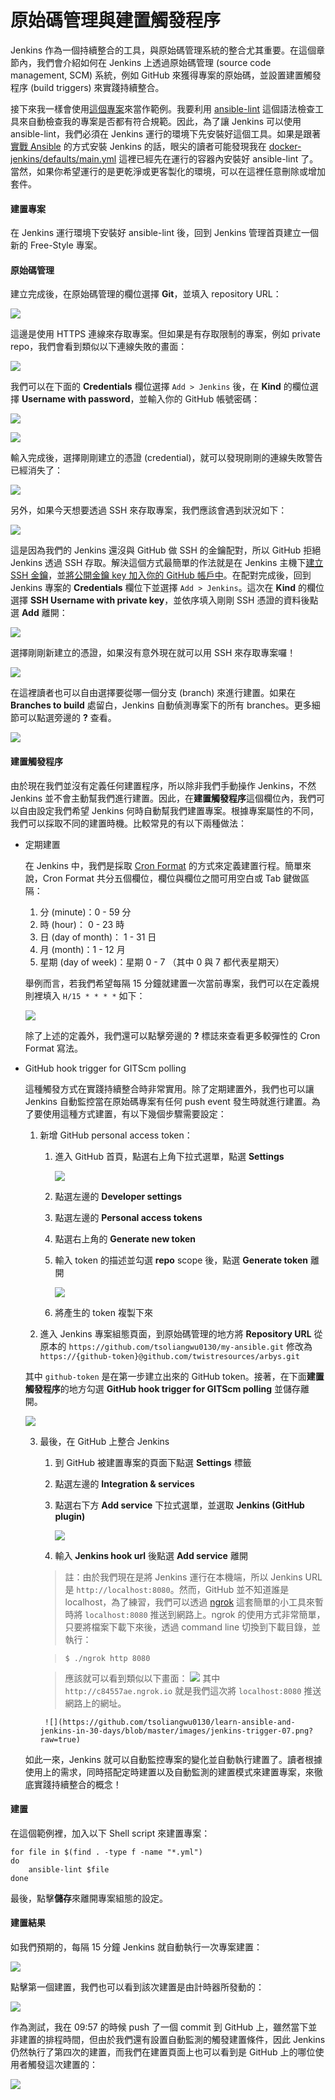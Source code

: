 # 原始碼管理與建置觸發程序

Jenkins 作為一個持續整合的工具，與原始碼管理系統的整合尤其重要。在這個章節內，我們會介紹如何在 Jenkins 上透過原始碼管理 (source code management, SCM) 系統，例如 GitHub 來獲得專案的原始碼，並設置建置觸發程序 (build triggers) 來實踐持續整合。

接下來我一樣會使用[這個專案](https://github.com/tsoliangwu0130/my-ansible)來當作範例。我要利用 [ansible-lint](https://github.com/willthames/ansible-lint) 這個語法檢查工具來自動檢查我的專案是否都有符合規範。因此，為了讓 Jenkins 可以使用 ansible-lint，我們必須在 Jenkins 運行的環境下先安裝好這個工具。如果是跟著[實戰 Ansible](https://tsoliangwu0130.gitbooks.io/learn-ansible-and-jenkins-in-30-days/content/ansible/practical-ansible.html) 的方式安裝 Jenkins 的話，眼尖的讀者可能發現我在 [docker-jenkins/defaults/main.yml](https://github.com/tsoliangwu0130/my-ansible/blob/master/roles/docker-jenkins/defaults/main.yml#L14) 這裡已經先在運行的容器內安裝好 ansible-lint 了。當然，如果你希望運行的是更乾淨或更客製化的環境，可以在這裡任意刪除或增加套件。

#### 建置專案

在 Jenkins 運行環境下安裝好 ansible-lint 後，回到 Jenkins 管理首頁建立一個新的 Free-Style 專案。

#### 原始碼管理

建立完成後，在原始碼管理的欄位選擇 **Git**，並填入 repository URL：

![](https://github.com/tsoliangwu0130/learn-ansible-and-jenkins-in-30-days/blob/master/images/jenkins-git-01.png?raw=true)

這邊是使用 HTTPS 連線來存取專案。但如果是有存取限制的專案，例如 private repo，我們會看到類似以下連線失敗的畫面：

![](https://github.com/tsoliangwu0130/learn-ansible-and-jenkins-in-30-days/blob/master/images/jenkins-git-02.png?raw=true)

我們可以在下面的 **Credentials** 欄位選擇 `Add > Jenkins` 後，在 **Kind** 的欄位選擇 **Username with password**，並輸入你的 GitHub 帳號密碼：

![](https://github.com/tsoliangwu0130/learn-ansible-and-jenkins-in-30-days/blob/master/images/jenkins-git-03.png?raw=true)

![](https://github.com/tsoliangwu0130/learn-ansible-and-jenkins-in-30-days/blob/master/images/jenkins-git-04.png?raw=true)

輸入完成後，選擇剛剛建立的憑證 (credential)，就可以發現剛剛的連線失敗警告已經消失了：

![](https://github.com/tsoliangwu0130/learn-ansible-and-jenkins-in-30-days/blob/master/images/jenkins-git-05.png?raw=true)

另外，如果今天想要透過 SSH 來存取專案，我們應該會遇到狀況如下：

![](https://github.com/tsoliangwu0130/learn-ansible-and-jenkins-in-30-days/blob/master/images/jenkins-git-06.png?raw=true)

這是因為我們的 Jenkins 還沒與 GitHub 做 SSH 的金鑰配對，所以 GitHub 拒絕 Jenkins 透過 SSH 存取。解決這個方式最簡單的作法就是在 Jenkins 主機下[建立 SSH 金鑰](https://help.github.com/articles/generating-a-new-ssh-key-and-adding-it-to-the-ssh-agent/)，並[將公開金鑰 key 加入你的 GitHub 帳戶中](https://help.github.com/articles/adding-a-new-ssh-key-to-your-github-account/)。在配對完成後，回到 Jenkins 專案的 **Credentials** 欄位下並選擇 `Add > Jenkins`。這次在 **Kind** 的欄位選擇 **SSH Username with private key**，並依序填入剛剛 SSH 憑證的資料後點選 **Add** 離開：

![](https://github.com/tsoliangwu0130/learn-ansible-and-jenkins-in-30-days/blob/master/images/jenkins-git-07.png?raw=true)

選擇剛剛新建立的憑證，如果沒有意外現在就可以用 SSH 來存取專案囉！

![](https://github.com/tsoliangwu0130/learn-ansible-and-jenkins-in-30-days/blob/master/images/jenkins-git-08.png?raw=true)


在這裡讀者也可以自由選擇要從哪一個分支 (branch) 來進行建置。如果在 **Branches to build** 處留白，Jenkins 自動偵測專案下的所有 branches。更多細節可以點選旁邊的 **?** 查看。

![](https://github.com/tsoliangwu0130/learn-ansible-and-jenkins-in-30-days/blob/master/images/jenkins-git-09.png?raw=true)

#### 建置觸發程序

由於現在我們並沒有定義任何建置程序，所以除非我們手動操作 Jenkins，不然 Jenkins 並不會主動幫我們進行建置。因此，在**建置觸發程序**這個欄位內，我們可以自由設定我們希望 Jenkins 何時自動幫我們建置專案。根據專案屬性的不同，我們可以採取不同的建置時機。比較常見的有以下兩種做法：

* 定期建置

    在 Jenkins 中，我們是採取 [Cron Format](http://www.nncron.ru/help/EN/working/cron-format.htm) 的方式來定義建置行程。簡單來說，Cron Format 共分五個欄位，欄位與欄位之間可用空白或 Tab 鍵做區隔：

    1. 分 (minute)：0 - 59 分
    2. 時 (hour)： 0 - 23 時
    3. 日 (day of month)： 1 - 31 日
    4. 月 (month)：1 - 12 月
    5. 星期 (day of week)：星期 0 - 7 （其中 0 與 7 都代表星期天）

    舉例而言，若我們希望每隔 15 分鐘就建置一次當前專案，我們可以在定義規則裡填入 `H/15 * * * *` 如下：

    ![](https://github.com/tsoliangwu0130/learn-ansible-and-jenkins-in-30-days/blob/master/images/jenkins-trigger-01.png?raw=true)

    除了上述的定義外，我們還可以點擊旁邊的 **?** 標誌來查看更多較彈性的 Cron Format 寫法。

* GitHub hook trigger for GITScm polling

    這種觸發方式在實踐持續整合時非常實用。除了定期建置外，我們也可以讓 Jenkins 自動監控當在原始碼專案有任何 push event 發生時就進行建置。為了要使用這種方式建置，有以下幾個步驟需要設定：

    1. 新增 GitHub personal access token：

        1. 進入 GitHub 首頁，點選右上角下拉式選單，點選 **Settings**

            ![](https://github.com/tsoliangwu0130/learn-ansible-and-jenkins-in-30-days/blob/master/images/jenkins-trigger-02.png?raw=true)

        2. 點選左邊的 **Developer settings**
        3. 點選左邊的 **Personal access tokens**
        4. 點選右上角的 **Generate new token**
        5. 輸入 token 的描述並勾選 **repo** scope 後，點選 **Generate token** 離開

            ![](https://github.com/tsoliangwu0130/learn-ansible-and-jenkins-in-30-days/blob/master/images/jenkins-trigger-03.png?raw=true)

        6. 將產生的 token 複製下來

    2. 進入 Jenkins 專案組態頁面，到原始碼管理的地方將 **Repository URL** 從原本的 `https://github.com/tsoliangwu0130/my-ansible.git` 修改為 `https://{github-token}@github.com/twistresources/arbys.git`

    其中 `github-token` 是在第一步建立出來的 GitHub token。接著，在下面**建置觸發程序**的地方勾選 **GitHub hook trigger for GITScm polling** 並儲存離開。

    ![](https://github.com/tsoliangwu0130/learn-ansible-and-jenkins-in-30-days/blob/master/images/jenkins-trigger-04.png?raw=true)

    3. 最後，在 GitHub 上整合 Jenkins

        1. 到 GitHub 被建置專案的頁面下點選 **Settings** 標籤
        2. 點選左邊的 **Integration & services**
        3. 點選右下方 **Add service** 下拉式選單，並選取 **Jenkins (GitHub plugin)**

            ![](https://github.com/tsoliangwu0130/learn-ansible-and-jenkins-in-30-days/blob/master/images/jenkins-trigger-05.png?raw=true)

        4. 輸入 **Jenkins hook url** 後點選 **Add service** 離開

        > 註：由於我們現在是將 Jenkins 運行在本機端，所以 Jenkins URL 是 `http://localhost:8080`。然而，GitHub 並不知道誰是 localhost，為了練習，我們可以透過 [ngrok](https://ngrok.com/) 這套簡單的小工具來暫時將 `localhost:8080` 推送到網路上。ngrok 的使用方式非常簡單，只要將檔案下載下來後，透過 command line 切換到下載目錄，並執行：

        > ```shell
        > $ ./ngrok http 8080
        > ```

        > 應該就可以看到類似以下畫面：             ![](https://github.com/tsoliangwu0130/learn-ansible-and-jenkins-in-30-days/blob/master/images/jenkins-trigger-06.png?raw=true)
        > 其中 `http://c84557ae.ngrok.io` 就是我們這次將 `localhost:8080` 推送網路上的網址。

            ![](https://github.com/tsoliangwu0130/learn-ansible-and-jenkins-in-30-days/blob/master/images/jenkins-trigger-07.png?raw=true)

    如此一來，Jenkins 就可以自動監控專案的變化並自動執行建置了。讀者根據使用上的需求，同時搭配定時建置以及自動監測的建置模式來建置專案，來徹底實踐持續整合的概念！

#### 建置

在這個範例裡，加入以下 Shell script 來建置專案：

```shell
for file in $(find . -type f -name "*.yml")
do
	ansible-lint $file
done
```

最後，點擊**儲存**來離開專案組態的設定。

#### 建置結果

如我們預期的，每隔 15 分鐘 Jenkins 就自動執行一次專案建置：

![](https://github.com/tsoliangwu0130/learn-ansible-and-jenkins-in-30-days/blob/master/images/jenkins-trigger-08.png?raw=true)

點擊第一個建置，我們也可以看到該次建置是由計時器所發動的：

![](https://github.com/tsoliangwu0130/learn-ansible-and-jenkins-in-30-days/blob/master/images/jenkins-trigger-09.png?raw=true)

作為測試，我在 09:57 的時候 push 了一個 commit 到 GitHub 上，雖然當下並非建置的排程時間，但由於我們還有設置自動監測的觸發建置條件，因此 Jenkins 仍然執行了第四次的建置，而我們在建置頁面上也可以看到是 GitHub 上的哪位使用者觸發這次建置的：

![](https://github.com/tsoliangwu0130/learn-ansible-and-jenkins-in-30-days/blob/master/images/jenkins-trigger-10.png?raw=true)
